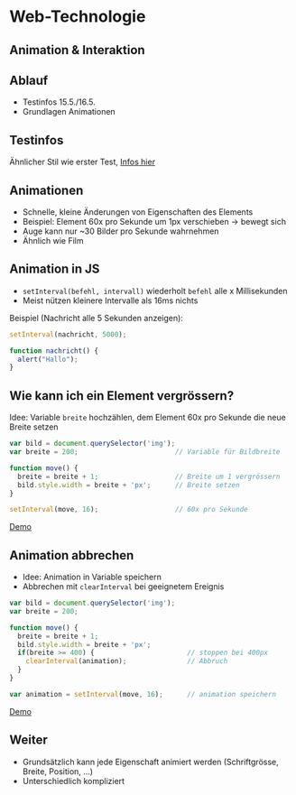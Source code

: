 # Web-Technologie

## Animation & Interaktion



## Ablauf

* Testinfos 15.5./16.5.
* Grundlagen Animationen



## Testinfos

Ähnlicher Stil wie erster Test, [Infos hier](tests/test02.html)



## Animationen

* Schnelle, kleine Änderungen von Eigenschaften des Elements
* Beispiel: Element 60x pro Sekunde um 1px verschieben -> bewegt sich
* Auge kann nur ~30 Bilder pro Sekunde wahrnehmen
* Ähnlich wie Film



## Animation in JS

* `setInterval(befehl, intervall)` wiederholt `befehl` alle x Millisekunden
* Meist nützen kleinere Intervalle als 16ms nichts

Beispiel (Nachricht alle 5 Sekunden anzeigen):

```js
setInterval(nachricht, 5000);

function nachricht() {
  alert("Hallo");
}
```



## Wie kann ich ein Element vergrössern?

Idee: Variable `breite` hochzählen, dem Element 60x pro Sekunde die neue Breite setzen

```js
var bild = document.querySelector('img');
var breite = 200;                        // Variable für Bildbreite

function move() {
  breite = breite + 1;                   // Breite um 1 vergrössern
  bild.style.width = breite + 'px';      // Breite setzen
}

setInterval(move, 16);                   // 60x pro Sekunde
```

[Demo](https://jsfiddle.net/x5j9zb23/)



## Animation abbrechen

* Idee: Animation in Variable speichern
* Abbrechen mit `clearInterval` bei geeignetem Ereignis



```js
var bild = document.querySelector('img');
var breite = 200;

function move() {
  breite = breite + 1;
  bild.style.width = breite + 'px';
  if(breite >= 400) {                       // stoppen bei 400px
    clearInterval(animation);               // Abbruch
  }
}

var animation = setInterval(move, 16);      // animation speichern
```

[Demo](https://jsfiddle.net/x5j9zb23/1/)



## Weiter

* Grundsätzlich kann jede Eigenschaft animiert werden (Schriftgrösse, Breite, Position, ...)
* Unterschiedlich kompliziert
